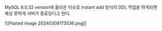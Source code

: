 
MySQL 8.0.32 version에 올라온 이슈로 instant add 방식의 DDL 작업을 하게되면 예상 못하게 서버가 종료된다고 한다.

![[Pasted image 20240308173536.png]]

